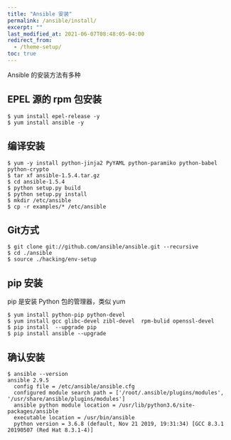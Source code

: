 ```yaml
---
title: "Ansible 安装"
permalink: /ansible/install/
excerpt: ""
last_modified_at: 2021-06-07T08:48:05-04:00
redirect_from:
  - /theme-setup/
toc: true
---
```


Ansible 的安装方法有多种

## EPEL 源的 rpm 包安装

```shell
$ yum install epel-release -y
$ yum install ansible -y
```

## 编译安装

```shell
$ yum -y install python-jinja2 PyYAML python-paramiko python-babel python-crypto
$ tar xf ansible-1.5.4.tar.gz
$ cd ansible-1.5.4
$ python setup.py build
$ python setup.py install
$ mkdir /etc/ansible
$ cp -r examples/* /etc/ansible
```

## Git方式

```shell
$ git clone git://github.com/ansible/ansible.git --recursive
$ cd ./ansible
$ source ./hacking/env-setup
```

## pip 安装

pip 是安装 Python 包的管理器，类似 yum

```shell
$ yum install python-pip python-devel
$ yum install gcc glibc-devel zibl-devel  rpm-bulid openssl-devel
$ pip install  --upgrade pip
$ pip install ansible --upgrade
```

## 确认安装

```shell
$ ansible --version
ansible 2.9.5
  config file = /etc/ansible/ansible.cfg
  configured module search path = ['/root/.ansible/plugins/modules', '/usr/share/ansible/plugins/modules']
  ansible python module location = /usr/lib/python3.6/site-packages/ansible
  executable location = /usr/bin/ansible
  python version = 3.6.8 (default, Nov 21 2019, 19:31:34) [GCC 8.3.1 20190507 (Red Hat 8.3.1-4)]
```

